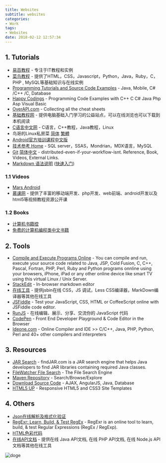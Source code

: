 ```yaml
---
title: Websites
subtitle: websites
categories:
- Work
tags:
- Websites
date: 2018-02-12 12:57:34
---
```

## 1. Tutorials
- <a href="http://www.yiibai.com/" target="_blank">易百教程</a> - 专注于IT教程和实例
- <a href="http://www.runoob.com/" target="_blank">菜鸟教程</a> - 提供了HTML，CSS，Javascript，Python，Java，Ruby，C，PHP , MySQL等基础知识与在线实例
- [Programming Tutorials and Source Code Examples](http://www.java2s.com/) - Java, Mobile, C# /C++ /C, Database
- [Happy Codings](http://happycodings.com/) - Programming Code Examples with C++ C C# Java Php Asp Visual Basic
- [OverAPI.com](http://overapi.com/) - Collecting all the cheat sheets
- [基础教程网](http://teliute.org/) - 提供电脑基础入门学习的公益站点，可以在线浏览也可以下载到本机阅读
- [C语言中文网](http://c.biancheng.net/) - C语言，C++教程，Java教程，Linux
- 鸟哥的Linux私房菜 <a href="http://cn.linux.vbird.org/" target="_blank">简体</a> <a href="http://linux.vbird.org/" target="_blank">繁體</a>
- <a href="http://hukai.me/android-training-course-in-chinese/index.html" target="_blank">Android官方培训课程中文版</a>
- <a href="http://wiki.smartbi.com.cn/pages/viewpage.action?pageId=9175131" target="_blank">技术参考 Home</a> - SQL server，SSAS，Mondrian，MDX语言，MySQL
- <a href="https://git-scm.com/doc" target="_blank">Git</a> <a href="https://git-scm.com/book/zh/v2" target="_blank">简体中文</a> - distributed-even-if-your-workflow-isnt. Reference, Book, Videos, External Links.
- <a href="http://wowubuntu.com/markdown/" target="_blank">Markdown 语法说明</a> (<a href="http://wowubuntu.com/markdown/basic.html" target="_blank">快速入门</a>)

<!-- more -->

### 1.1 Videos
- [Mars Android](http://www.marschen.com/)
- [慕课网](http://www.imooc.com/) - 提供了丰富的移动端开发、php开发、web前端、android开发以及html5等视频教程资源公开课

### 1.2 Books
- <a href="http://bestcbooks.com/" target="_blank">计算机书籍控</a>
- <a href="https://github.com/justjavac/free-programming-books-zh_CN" target="_blank">免费的计算机编程类中文书籍</a>

## 2. Tools
- [Compile and Execute Programs Online](http://compileonline.com/)  - You can compile and run, execute your source code related to Java, JSP, Cold Fusion, C, C++, Pascal, Fortran, PHP, Perl, Ruby and Python programs onnline using your browsers, iPhone, iPad or any other online device like smart TV using this virtual Linux / Unix  Server.
- [StackEdit](https://stackedit.io/editor) - In-browser markdown editor
- [在线工具](http://tool.oschina.net/) - 提供jsbin在线 CSS，JS 调试，Less CSS编译器，MarkDown编译器等其他在线工具
- [JSFiddle](https://jsfiddle.net/) - Test your JavaScript, CSS, HTML or CoffeeScript online with JSFiddle code editor.
- [RunJS](http://runjs.cn/) - 在线编辑、展示、分享、交流你的 JavaScript 代码
- <a href="http://codepen.io/" target="_blank">CodePen</a> - Front End Developer Playground &amp; Code Editor in the Browser
- <a href="http://ideone.com/" target="_blank">Ideone.com</a> - Online Compiler and IDE &gt;&gt; C/C++, Java, PHP, Python, Perl and 40+ other compilers and interpreters

## 3. Resources
- [JAR Search](http://findjar.com/) - findJAR.com is a JAR search engine that helps Java developers to find JAR libraries containing required Java classes.
- [FileWatcher File Search](http://www.filewatcher.com/) - The File Search Engine
- <a href="http://mvnrepository.com/" target="_blank">Maven Repository</a> - Search/Browse/Explore
- [Download Source Code](http://books.brainysoftware.com/download) - AJAX, AngularJS, Java, Database
- [HTML5 UP](https://html5up.net/) - Responsive HTML5 and CSS3 Site Templates

## 4. Others
- [Json在线解析及格式化验证](http://www.json.cn/)
- [RegExr: Learn, Build, & Test RegEx](http://www.regexr.com/) - RegExr is an online tool to learn, build, & test Regular Expressions (RegEx / RegExp).
- [HTML色彩代码](http://html-color-codes.info/chinese/)
- [在线API文档](http://tool.oschina.net/apidocs) - 提供在线 Java API文档, 在线 PHP API文档, 在线 Node.js API文档等其他在线工具

![doge](http://www.wailian.work/images/2018/02/22/doge-60-min.png)

